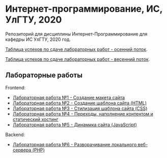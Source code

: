 # Интернет-программирование, ИС, УлГТУ, 2020

Репозиторий для дисциплины Интернет-Программирование для кафедры ИС УлГТУ, 2020 год.

[Таблица успехов по сдаче лабораторных работ - осенний поток](https://docs.google.com/spreadsheets/d/1IgE7feO2G-fuOSE0tf47a-g8q41qks3eyOcB56LiJ-0/edit?usp=sharing).

[Таблица успехов по сдаче лабораторных работ - весенний поток](https://docs.google.com/spreadsheets/d/1gzfj2KaYCqk-ET1lRtM9mynphdr3NwsrKPAKMYCKEVc/edit?usp=sharing).

## Лабораторные работы

Frontend:

* [Лабораторная работа №1 - Создание макета сайта](/lw01/README.md)
* [Лабораторная работа №2 - Создание шаблона сайта (HTML)](/lw02/README.md)
* [Лабораторная работа №3 - Стилизация шаблона сайта (CSS)](/lw03/README.md)
* [Лабораторная работа №4 - Переходы, наполнение контентом и статический хостинг](/lw04/README.md)
* [Лабораторная работа №5 - Динамика сайта (JavaScript)](/lw05/README.md)

Backend:

* [Лабораторная работа №6 - Разворачивание локального веб-сервера (PHP)](/lw06/README.md)
